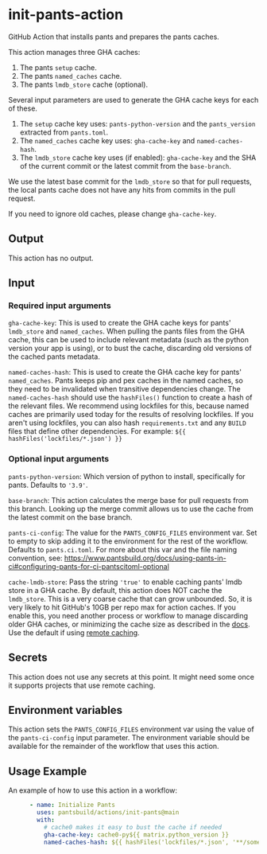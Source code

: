 # init-pants-action

GitHub Action that installs pants and prepares the pants caches.

This action manages three GHA caches:
1. The pants `setup` cache.
2. The pants `named_caches` cache.
3. The pants `lmdb_store` cache (optional).

Several input parameters are used to generate the GHA cache keys for each of these.

1. The `setup` cache key uses:
   `pants-python-version` and the `pants_version` extracted from `pants.toml`.
2. The `named_caches` cache key uses:
   `gha-cache-key` and `named-caches-hash`.
3. The `lmdb_store` cache key uses (if enabled):
   `gha-cache-key` and the SHA of the current commit or the latest commit from the `base-branch`.

We use the latest base commit for the `lmdb_store` so that for pull requests,
the local pants cache does not have any hits from commits in the pull request.

If you need to ignore old caches, please change `gha-cache-key`.

## Output

This action has no output.

## Input

### Required input arguments

`gha-cache-key`: This is used to create the GHA cache keys for pants' `lmdb_store`
and `named_caches`. When pulling the pants files from the GHA cache,
this can be used to include relevant metadata (such as the python version your app is using),
or to bust the cache, discarding old versions of the cached pants metadata.

`named-caches-hash`: This is used to create the GHA cache key for pants' `named_caches`.
Pants keeps pip and pex caches in the named caches, so they need to be invalidated
when transitive dependencies change. The `named-caches-hash` should use the
`hashFiles()` function to create a hash of the relevant files. We recommend using
lockfiles for this, because named caches are primarily used today for the results of
resolving lockfiles. If you aren't using lockfiles, you can also hash
`requirements.txt` and any `BUILD` files that define other dependencies.
For example: `${{ hashFiles('lockfiles/*.json') }}`

### Optional input arguments

`pants-python-version`: Which version of python to install, specifically for pants. Defaults to `'3.9'`.

`base-branch`: This action calculates the merge base for pull requests from this branch.
Looking up the merge commit allows us to use the cache from the latest commit on the base branch.

`pants-ci-config`: The value for the `PANTS_CONFIG_FILES` environment var.
Set to empty to skip adding it to the environment for the rest of the workflow.
Defaults to `pants.ci.toml`.
For more about this var and the file naming convention, see:
https://www.pantsbuild.org/docs/using-pants-in-ci#configuring-pants-for-ci-pantscitoml-optional

`cache-lmdb-store`: Pass the string `'true'` to enable caching pants' lmdb store in
a GHA cache. By default, this action does NOT cache the `lmdb_store`.
This is a very coarse cache that can grow unbounded. So, it is very likely to hit
GitHub's 10GB per repo max for action caches. If you enable this, you need another
process or workflow to manage discarding older GHA caches, or minimizing the cache size
as described in the [docs](https://www.pantsbuild.org/docs/using-pants-in-ci).
Use the default if using [remote caching](https://www.pantsbuild.org/docs/remote-caching).

## Secrets

This action does not use any secrets at this point. It might need some once it supports projects that use remote caching.

## Environment variables

This action sets the `PANTS_CONFIG_FILES` environment var using the value of the `pants-ci-config` input parameter.
The environment variable should be available for the remainder of the workflow that uses this action.

## Usage Example

An example of how to use this action in a workflow:

```yaml
      - name: Initialize Pants
        uses: pantsbuild/actions/init-pants@main
        with:
          # cache0 makes it easy to bust the cache if needed
          gha-cache-key: cache0-py${{ matrix.python_version }}
          named-caches-hash: ${{ hashFiles('lockfiles/*.json', '**/something-else.lock') }}
```
